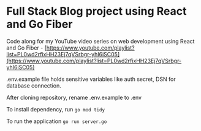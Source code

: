 # Full Stack Blog project using React and Go Fiber

Code along for my YouTube video series on web development using React and Go Fiber - [https://www.youtube.com/playlist?list=PL0wd2rfixHH23Ej7qVSrbgr-yhI6iSC05](https://www.youtube.com/playlist?list=PL0wd2rfixHH23Ej7qVSrbgr-yhI6iSC05)

.env.example file holds sensitive variables like auth secret, DSN for database connection.

After cloning repository, rename .env.example to .env

To install dependency, run
`go mod tidy`

To run the application
`go run server.go`
